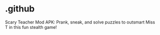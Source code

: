 # .github
Scary Teacher Mod APK: Prank, sneak, and solve puzzles to outsmart Miss T in this fun stealth game!
